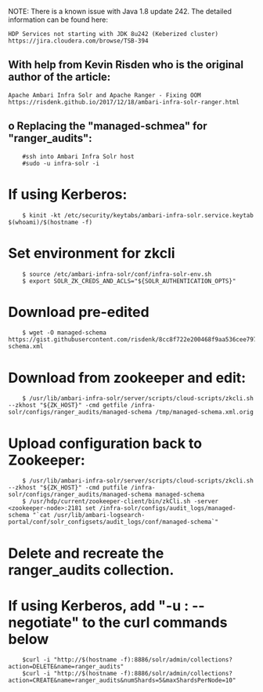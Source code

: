 NOTE: There is a known issue with Java 1.8 update 242. The detailed information can be found here:

~~~
HDP Services not starting with JDK 8u242 (Keberized cluster)
https://jira.cloudera.com/browse/TSB-394
~~~

With help from Kevin Risden who is the original author of the article:
----------------------------------------------------------------------

~~~
Apache Ambari Infra Solr and Apache Ranger - Fixing OOM
https://risdenk.github.io/2017/12/18/ambari-infra-solr-ranger.html
~~~

o Replacing the "managed-schmea" for "ranger_audits":
---------------------------------------------------
```
	#ssh into Ambari Infra Solr host
	#sudo -u infra-solr -i
```

# If using Kerberos:
```
	$ kinit -kt /etc/security/keytabs/ambari-infra-solr.service.keytab $(whoami)/$(hostname -f)
```

# Set environment for zkcli
```
	$ source /etc/ambari-infra-solr/conf/infra-solr-env.sh
	$ export SOLR_ZK_CREDS_AND_ACLS="${SOLR_AUTHENTICATION_OPTS}"
```

# Download pre-edited

```
  	$ wget -O managed-schema https://gist.githubusercontent.com/risdenk/8cc8f722e200468f9aa536cee7979d06/raw/aa61053847b84e40c3bae8adf806e68b5a1408d3/managed-schema.xml
```
# Download from zookeeper and edit:
```
	$ /usr/lib/ambari-infra-solr/server/scripts/cloud-scripts/zkcli.sh --zkhost "${ZK_HOST}" -cmd getfile /infra-solr/configs/ranger_audits/managed-schema /tmp/managed-schema.xml.orig
```  
# Upload configuration back to Zookeeper:

```
	$ /usr/lib/ambari-infra-solr/server/scripts/cloud-scripts/zkcli.sh --zkhost "${ZK_HOST}" -cmd putfile /infra-solr/configs/ranger_audits/managed-schema managed-schema
	$ /usr/hdp/current/zookeeper-client/bin/zkCli.sh -server <zookeeper-node>:2181 set /infra-solr/configs/audit_logs/managed-schema "`cat /usr/lib/ambari-logsearch-portal/conf/solr_configsets/audit_logs/conf/managed-schema`"
```

# Delete and recreate the ranger_audits collection.

# If using Kerberos, add "-u : --negotiate" to the curl commands below
```
	$curl -i "http://$(hostname -f):8886/solr/admin/collections?action=DELETE&name=ranger_audits"
	$curl -i "http://$(hostname -f):8886/solr/admin/collections?action=CREATE&name=ranger_audits&numShards=5&maxShardsPerNode=10"
```

